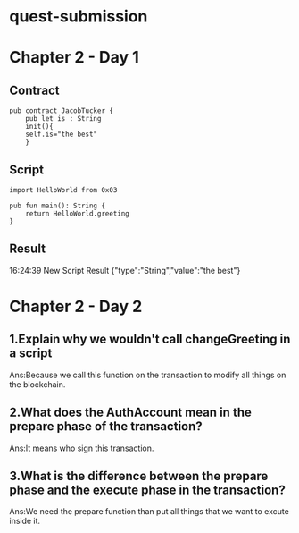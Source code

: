 # quest-submission
# Chapter 2 - Day 1
## Contract
```
pub contract JacobTucker {
    pub let is : String
    init(){
    self.is="the best"
    }
```
## Script
```
import HelloWorld from 0x03

pub fun main(): String {
    return HelloWorld.greeting
}
```
## Result
16:24:39 
New Script 
Result
{"type":"String","value":"the best"}
# Chapter 2 - Day 2
## 1.Explain why we wouldn't call changeGreeting in a script
Ans:Because we call this function on the transaction to modify all things on the blockchain.
## 2.What does the AuthAccount mean in the prepare phase of the transaction?
Ans:It means who sign this transaction.
## 3.What is the difference between the prepare phase and the execute phase in the transaction?
Ans:We need the prepare function than put all things that we want to excute inside it.
